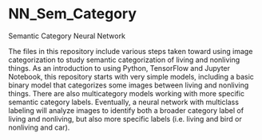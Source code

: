 # NN_Sem_Category
Semantic Category Neural Network

  The files in this repository include various steps taken toward using image categorization to study semantic categorization of living and nonliving things. As an introduction to using Python, TensorFlow and Jupyter Notebook, this repository starts with very simple models, including a basic binary model that categorizes some images between living and nonliving things. There are also multicategory models working with more specific semantic category labels. Eventually, a neural network with multiclass labeling will analyze images to identify both a broader category label of living and nonliving, but also  more specific labels (i.e. living and bird or nonliving and car). 

